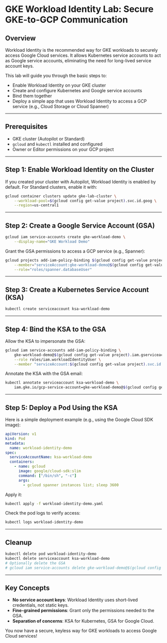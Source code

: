 # GKE Workload Identity Lab: Secure GKE-to-GCP Communication

## Overview

Workload Identity is the recommended way for GKE workloads to securely access Google Cloud services. It allows Kubernetes service accounts to act as Google service accounts, eliminating the need for long-lived service account keys.

This lab will guide you through the basic steps to:

- Enable Workload Identity on your GKE cluster
- Create and configure Kubernetes and Google service accounts
- Bind them together
- Deploy a simple app that uses Workload Identity to access a GCP service (e.g., Cloud Storage or Cloud Spanner)

---

## Prerequisites

- GKE cluster (Autopilot or Standard)
- `gcloud` and `kubectl` installed and configured
- Owner or Editor permissions on your GCP project

---

## Step 1: Enable Workload Identity on the Cluster

If you created your cluster with Autopilot, Workload Identity is enabled by default. For Standard clusters, enable it with:

```bash
gcloud container clusters update gke-lab-cluster \
    --workload-pool=$(gcloud config get-value project).svc.id.goog \
    --region=us-central1
```

---

## Step 2: Create a Google Service Account (GSA)

```bash
gcloud iam service-accounts create gke-workload-demo \
    --display-name="GKE Workload Demo"
```

Grant the GSA permissions to access a GCP service (e.g., Spanner):

```bash
gcloud projects add-iam-policy-binding $(gcloud config get-value project) \
    --member="serviceAccount:gke-workload-demo@$(gcloud config get-value project).iam.gserviceaccount.com" \
    --role="roles/spanner.databaseUser"
```

---

## Step 3: Create a Kubernetes Service Account (KSA)

```bash
kubectl create serviceaccount ksa-workload-demo
```

---

## Step 4: Bind the KSA to the GSA

Allow the KSA to impersonate the GSA:

```bash
gcloud iam service-accounts add-iam-policy-binding \
    gke-workload-demo@$(gcloud config get-value project).iam.gserviceaccount.com \
    --role roles/iam.workloadIdentityUser \
    --member "serviceAccount:$(gcloud config get-value project).svc.id.goog[default/ksa-workload-demo]"
```

Annotate the KSA with the GSA email:

```bash
kubectl annotate serviceaccount ksa-workload-demo \
    iam.gke.io/gcp-service-account=gke-workload-demo@$(gcloud config get-value project).iam.gserviceaccount.com
```

---

## Step 5: Deploy a Pod Using the KSA

Here is a simple deployment example (e.g., using the Google Cloud SDK image):

```yaml
apiVersion: v1
kind: Pod
metadata:
  name: workload-identity-demo
spec:
  serviceAccountName: ksa-workload-demo
  containers:
    - name: gcloud
      image: google/cloud-sdk:slim
      command: ["/bin/sh", "-c"]
      args:
        - gcloud spanner instances list; sleep 3600
```

Apply it:

```bash
kubectl apply -f workload-identity-demo.yaml
```

Check the pod logs to verify access:

```bash
kubectl logs workload-identity-demo
```

---

## Cleanup

```bash
kubectl delete pod workload-identity-demo
kubectl delete serviceaccount ksa-workload-demo
# Optionally delete the GSA
# gcloud iam service-accounts delete gke-workload-demo@$(gcloud config get-value project).iam.gserviceaccount.com
```

---

## Key Concepts

- **No service account keys**: Workload Identity uses short-lived credentials, not static keys.
- **Fine-grained permissions**: Grant only the permissions needed to the GSA.
- **Separation of concerns**: KSA for Kubernetes, GSA for Google Cloud.

You now have a secure, keyless way for GKE workloads to access Google Cloud services!
